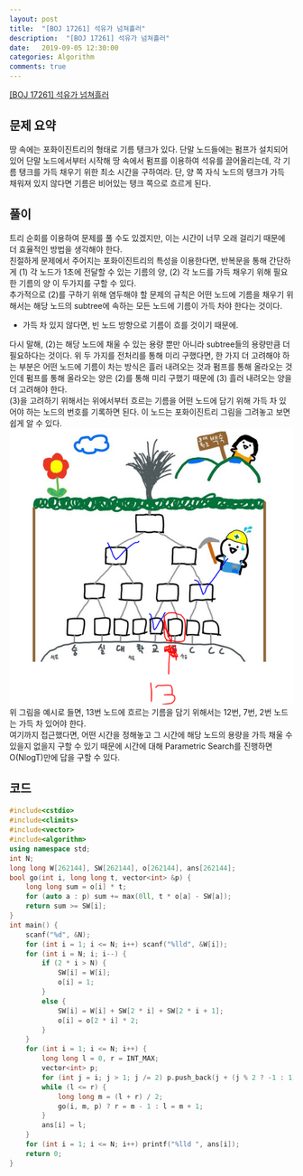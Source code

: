 ```yaml
---
layout: post
title:  "[BOJ 17261] 석유가 넘쳐흘러"
description:  "[BOJ 17261] 석유가 넘쳐흘러"
date:   2019-09-05 12:30:00
categories: Algorithm
comments: true
---
```

[[BOJ 17261] 석유가 넘쳐흘러](https://www.acmicpc.net/problem/17261)

## 문제 요약

땅 속에는 포화이진트리의 형태로 기름 탱크가 있다. 단말 노드들에는 펌프가 설치되어 있어 단말 노드에서부터 시작해 땅 속에서 펌프를 이용하여 석유를 끌어올리는데, 각 기름 탱크를 가득 채우기 위한 최소 시간을 구하여라. 단, 양 쪽 자식 노드의 탱크가 가득 채워져 있지 않다면 기름은 비어있는 탱크 쪽으로 흐르게 된다.

## 풀이

트리 순회를 이용하여 문제를 풀 수도 있겠지만, 이는 시간이 너무 오래 걸리기 때문에 더 효율적인 방법을 생각해야 한다.  
친절하게 문제에서 주어지는 포화이진트리의 특성을 이용한다면, 반복문을 통해 간단하게 (1) 각 노드가 1초에 전달할 수 있는 기름의 양, (2) 각 노드를 가득 채우기 위해 필요한 기름의 양 이 두가지를 구할 수 있다.  
추가적으로 (2)를 구하기 위해 염두해야 할 문제의 규칙은 어떤 노드에 기름을 채우기 위해서는 해당 노드의 subtree에 속하는 모든 노드에 기름이 가득 차야 한다는 것이다.  
- 가득 차 있지 않다면, 빈 노드 방향으로 기름이 흐를 것이기 때문에.  

다시 말해, (2)는 해당 노드에 채울 수 있는 용량 뿐만 아니라 subtree들의 용량만큼 더 필요하다는 것이다.
위 두 가지를 전처리를 통해 미리 구했다면, 한 가지 더 고려해야 하는 부분은 어떤 노드에 기름이 차는 방식은 흘러 내려오는 것과 펌프를 통해 올라오는 것인데 펌프를 통해 올라오는 양은 (2)를 통해 미리 구했기 때문에 (3) 흘러 내려오는 양을 더 고려해야 한다.  
(3)을 고려하기 위해서는 위에서부터 흐르는 기름을 어떤 노드에 담기 위해 가득 차 있어야 하는 노드의 번호를 기록하면 된다. 이 노드는 포화이진트리 그림을 그려놓고 보면 쉽게 알 수 있다.  
![(3)](../../assets/Algorithm/19.PNG)
위 그림을 예시로 들면, 13번 노드에 흐르는 기름을 담기 위해서는 12번, 7번, 2번 노드는 가득 차 있어야 한다.  
여기까지 접근했다면, 어떤 시간을 정해놓고 그 시간에 해당 노드의 용량을 가득 채울 수 있을지 없을지 구할 수 있기 때문에 시간에 대해 Parametric Search를 진행하면 O(NlogT)만에 답을 구할 수 있다.

## 코드

```C++
#include<cstdio>
#include<climits>
#include<vector>
#include<algorithm>
using namespace std;
int N;
long long W[262144], SW[262144], o[262144], ans[262144];
bool go(int i, long long t, vector<int> &p) {
	long long sum = o[i] * t;
	for (auto a : p) sum += max(0ll, t * o[a] - SW[a]);
	return sum >= SW[i];
}
int main() {
	scanf("%d", &N);
	for (int i = 1; i <= N; i++) scanf("%lld", &W[i]);
	for (int i = N; i; i--) {
		if (2 * i > N) {
			SW[i] = W[i];
			o[i] = 1;
		}
		else {
			SW[i] = W[i] + SW[2 * i] + SW[2 * i + 1];
			o[i] = o[2 * i] * 2;
		}
	}
	for (int i = 1; i <= N; i++) {
		long long l = 0, r = INT_MAX;
		vector<int> p;
		for (int j = i; j > 1; j /= 2) p.push_back(j + (j % 2 ? -1 : 1));
		while (l <= r) {
			long long m = (l + r) / 2;
			go(i, m, p) ? r = m - 1 : l = m + 1;
		}
		ans[i] = l;
	}
	for (int i = 1; i <= N; i++) printf("%lld ", ans[i]);
	return 0;
}
```